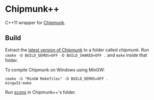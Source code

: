 Chipmunk++
==========

C++11 wrapper for [Chipmunk](http://chipmunk-physics.net/).


Build
-----

Extract the [latest version of Chipmunk](http://chipmunk-physics.net/release/ChipmunkLatest.tgz) to a
folder called *chipmunk*. Run `cmake -D BUILD_DEMOS=OFF -D BUILD_SHARED=OFF .` and `make` inside that folder.

To compile Chipmunk on Windows using MinGW:
```
cmake -G "MinGW Makefiles" -D BUILD_DEMOS=OFF .
mingw32-make
```

Run [scons](http://scons.org/) in Chipmunk++'s folder.
